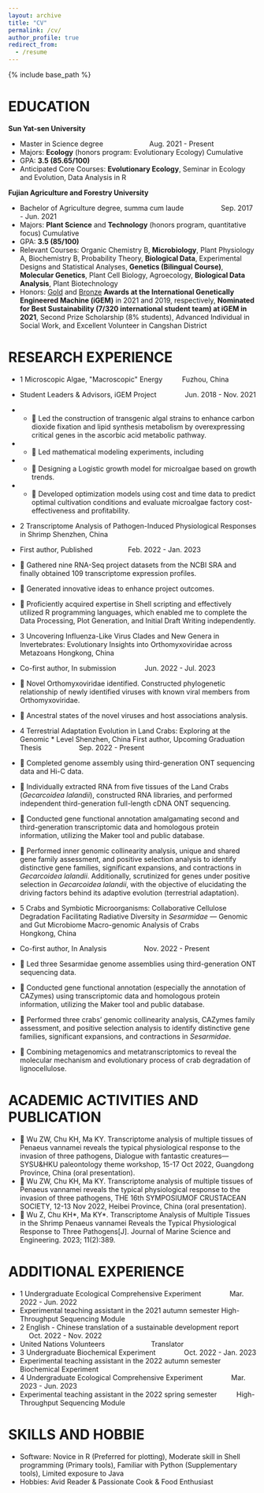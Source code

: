 ```yaml
---
layout: archive
title: "CV"
permalink: /cv/
author_profile: true
redirect_from:
  - /resume
---
```


{% include base_path %}

EDUCATION
======

**Sun Yat-sen University**
* Master in Science degree &emsp; &emsp; &emsp; &emsp; &emsp; Aug. 2021 - Present
* Majors: **Ecology** (honors program: Evolutionary Ecology) Cumulative
* GPA: **3.5 (85.65/100)**
* Anticipated Core Courses: **Evolutionary Ecology**, Seminar in Ecology and Evolution, Data Analysis in R

**Fujian Agriculture and Forestry University**								         
* Bachelor of Agriculture degree, summa cum laude &emsp; &emsp; &emsp; &emsp; Sep. 2017 - Jun. 2021 
* Majors: **Plant Science** and **Technology** (honors program, quantitative focus) Cumulative
* GPA: **3.5 (85/100)**
* Relevant Courses: Organic Chemistry B, **Microbiology**, Plant Physiology A, Biochemistry B, Probability 
Theory, **Biological Data**, Experimental Designs and Statistical Analyses, **Genetics 
(Bilingual Course)**, **Molecular Genetics**, Plant Cell Biology, Agroecology, **Biological Data 
Analysis**, Plant Biotechnology
* Honors: [Gold](https://2021.igem.org/Team:CHINA-FAFU) and [Bronze](https://2019.igem.org/Team:FAFU-CHINA)  **Awards at the International Genetically Engineered Machine (iGEM)** in 2021 
and 2019, respectively, **Nominated for Best Sustainability (7/320 international student team) at iGEM in 2021**, Second Prize Scholarship (8% students), Advanced Individual in Social Work, and Excellent Volunteer in Cangshan District


RESEARCH EXPERIENCE
======
* 1	Microscopic Algae, "Macroscopic" Energy &emsp; &emsp; Fuzhou, China
* Student Leaders & Advisors, iGEM Project &emsp; &emsp; &emsp; Jun. 2018 - Nov. 2021
* * 	Led the construction of transgenic algal strains to enhance carbon dioxide fixation and lipid synthesis metabolism by overexpressing critical genes in the ascorbic acid metabolic pathway.
* * 	Led mathematical modeling experiments, including 
* * 	Designing a Logistic growth model for microalgae based on growth trends.
* * 	Developed optimization models using cost and time data to predict optimal cultivation conditions and evaluate microalgae factory cost-effectiveness and profitability.

* 2	Transcriptome Analysis of Pathogen-Induced Physiological Responses in Shrimp  Shenzhen, China
* First author, Published&emsp; &emsp; &emsp; &emsp; Feb. 2022 - Jan. 2023
* 	Gathered nine RNA-Seq project datasets from the NCBI SRA and finally obtained 109 transcriptome expression profiles.
* 	Generated innovative ideas to enhance project outcomes.
* 	Proficiently acquired expertise in Shell scripting and effectively utilized R programming languages, which enabled me to complete the Data Processing, Plot Generation, and Initial Draft Writing independently.

* 3	Uncovering Influenza-Like Virus Clades and New Genera in Invertebrates: Evolutionary Insights into Orthomyxoviridae across Metazoans		Hongkong, China
* Co-first author, In submission &emsp; &emsp; &emsp; Jun. 2022 - Jul. 2023
* 	Novel Orthomyxoviridae identified. Constructed phylogenetic relationship of newly identified viruses with known viral members from Orthomyxoviridae.
* 	Ancestral states of the novel viruses and host associations analysis.


* 4	Terrestrial Adaptation Evolution in Land Crabs: Exploring at the Genomic * Level   Shenzhen, China First author, Upcoming Graduation Thesis &emsp; &emsp; &emsp; &emsp; Sep. 2022 - Present
* 	Completed genome assembly using third-generation ONT sequencing data and Hi-C data.
* 	Individually extracted RNA from five tissues of the Land Crabs (_Gecarcoidea lalandii_), constructed RNA libraries, and performed independent third-generation full-length cDNA ONT sequencing.
* 	Conducted gene functional annotation amalgamating second and third-generation transcriptomic data and homologous protein information, utilizing the Maker tool and public database.
* 	Performed inner genomic collinearity analysis, unique and shared gene family assessment, and positive selection analysis to identify distinctive gene families, significant expansions, and contractions in _Gecarcoidea lalandii_.
Additionally, scrutinized for genes under positive selection in _Gecarcoidea lalandii_, with the objective of elucidating the driving factors behind its adaptive evolution (terrestrial adaptation).

* 5	Crabs and Symbiotic Microorganisms: Collaborative Cellulose Degradation Facilitating Radiative Diversity in _Sesarmidae_ — Genomic and Gut Microbiome Macro-genomic Analysis of Crabs	
Hongkong, China
* Co-first author, In Analysis &emsp; &emsp; &emsp; &emsp; Nov. 2022 - Present
* 	Led three Sesarmidae genome assemblies using third-generation ONT sequencing data.
* 	Conducted gene functional annotation (especially the annotation of CAZymes) using transcriptomic data and homologous protein information, utilizing the Maker tool and public database.
* 	Performed three crabs’ genomic collinearity analysis, CAZymes family assessment, and positive selection analysis to identify distinctive gene families, significant expansions, and contractions in _Sesarmidae_.
* 	Combining metagenomics and metatranscriptomics to reveal the molecular mechanism and evolutionary process of crab degradation of lignocellulose.
  
ACADEMIC ACTIVITIES AND PUBLICATION
======
* 	Wu ZW, Chu KH, Ma KY. Transcriptome analysis of multiple tissues of Penaeus vannamei reveals the typical physiological response to the invasion of three pathogens, Dialogue with fantastic creatures—SYSU&HKU paleontology theme workshop, 15-17 Oct 2022, Guangdong Province, China (oral presentation).
* 	Wu ZW, Chu KH, Ma KY. Transcriptome analysis of multiple tissues of Penaeus vannamei reveals the typical physiological response to the invasion of three pathogens, THE 16th SYMPOSIUMOF CRUSTACEAN SOCIETY, 12-13 Nov 2022, Heibei Province, China (oral presentation).
* 	Wu Z, Chu KH*, Ma KY*. Transcriptome Analysis of Multiple Tissues in the Shrimp Penaeus vannamei Reveals the Typical Physiological Response to Three Pathogens[J]. Journal of Marine Science and Engineering. 2023; 11(2):389.

ADDITIONAL EXPERIENCE
======
* 1	Undergraduate Ecological Comprehensive Experiment &emsp; &emsp; &emsp; Mar. 2022 - Jun. 2022 
* Experimental teaching assistant in the 2021 autumn semester 	High-Throughput Sequencing Module
* 2	English - Chinese translation of a sustainable development report &emsp; &emsp; &emsp; Oct. 2022 - Nov. 2022 
* United Nations Volunteers &emsp; &emsp; &emsp; &emsp; &emsp; Translator
* 3	Undergraduate Biochemical Experiment &emsp; &emsp; &emsp; Oct. 2022 - Jan. 2023 
* Experimental teaching assistant in the 2022 autumn semester &emsp; &emsp; &emsp; Biochemical Experiment
* 4	Undergraduate Ecological Comprehensive Experiment	&emsp; &emsp; &emsp; Mar. 2023 - Jun. 2023 
* Experimental teaching assistant in the 2022 spring semester &emsp; &emsp; High-Throughput Sequencing Module

  
SKILLS AND HOBBIE
======
* Software: Novice in R (Preferred for plotting), Moderate skill in Shell programming (Primary tools), Familiar with Python (Supplementary tools), Limited exposure to Java
* Hobbies: Avid Reader & Passionate Cook & Food Enthusiast

  
